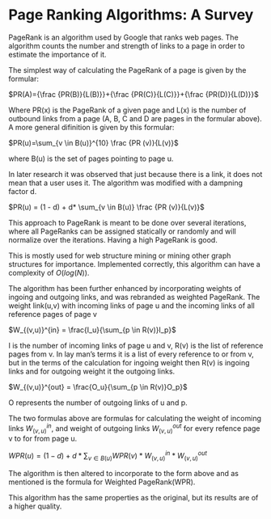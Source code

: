 # Page Ranking Algorithms: A Survey
PageRank is an algorithm used by Google that ranks web pages. The algorithm counts the number and strength of links to a page in order to estimate the importance of it. 

The simplest way of calculating the PageRank of a page is given by the formular:

 $PR(A)={\frac {PR(B)}{L(B)}}+{\frac {PR(C)}{L(C)}}+{\frac {PR(D)}{L(D)}}$ 
 
 Where PR(x) is the PageRank of a given page and L(x) is the number of outbound links from a page (A, B, C and D are pages in the formular above). A more general difinition is given by this formular:
 
$PR(u)=\sum_{v \in B(u)}^{10} \frac {PR (v)}{L(v)}$ 

where B(u) is the set of pages pointing to page u.

In later research it was observed that just because there is a link, it does not mean that a user uses it. The algorithm was modified with a dampning factor d. 

$PR(u) = (1 - d) + d* \sum_{v \in B(u)} \frac {PR (v)}{L(v)}$

This approach to PageRank is meant to be done over several iterations, where all PageRanks can be assigned statically or randomly and will normalize over the iterations. Having a high PageRank is good.

This is mostly used for web structure mining or mining other graph structures for importance. Implemented correctly, this algorithm can have a complexity of $O(log(N))$.

The algorithm has been further enhanced by incorporating weights of ingoing and outgoing links, and was rebranded as weighted PageRank.
The weight link(u,v) with incoming links of page u and the incoming links of all reference pages of page v

$W_{(v,u)}^{in} = \frac{I_u}{\sum_{p \in R(v)}I_p}$

I is the number of incoming links of page u and v, R(v) is the list of reference pages from v. In lay man’s terms it is a list of every reference to or from v, but in the terms of the calculation for ingoing weight then R(v) is ingoing links and for outgoing weight it the outgoing links.

$W_{(v,u)}^{out} = \frac{O_u}{\sum_{p \in R(v)}O_p}$

O represents the number of outgoing links of u and p. 

The two formulas above are formulas for calculating the weight of incoming links $W_{(v,u)}^{in}$, and weight of outgoing links $W_{(v,u)}^{out}$ for every refence page v to for from page u.

$WPR(u) = (1 - d) + d* \sum_{v \in B(u)}WPR(v)*W_{(v,u)}^{in}*W_{(v,u)}^{out}$

The algorithm is then altered to incorporate to the form above and as mentioned is the formula for Weighted PageRank(WPR).

This algorithm has the same properties as the original, but its results are of a higher quality.
